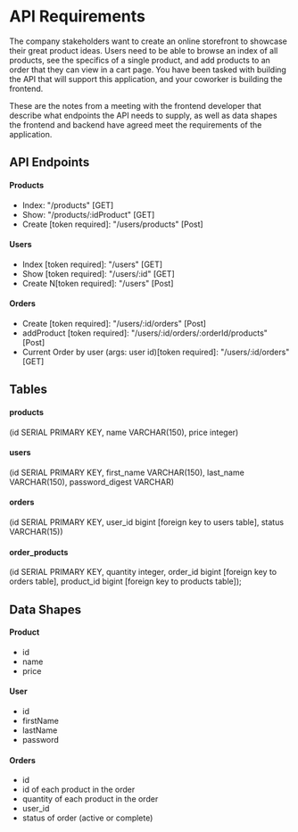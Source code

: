# API Requirements

The company stakeholders want to create an online storefront to showcase their great product ideas. Users need to be able to browse an index of all products, see the specifics of a single product, and add products to an order that they can view in a cart page. You have been tasked with building the API that will support this application, and your coworker is building the frontend.

These are the notes from a meeting with the frontend developer that describe what endpoints the API needs to supply, as well as data shapes the frontend and backend have agreed meet the requirements of the application.

## API Endpoints

#### Products

- Index: "/products" [GET]
- Show: "/products/:idProduct" [GET]
- Create [token required]: "/users/products" [Post]

#### Users

- Index [token required]: "/users" [GET]
- Show [token required]: "/users/:id" [GET]
- Create N[token required]: "/users" [Post]

#### Orders

- Create [token required]: "/users/:id/orders" [Post]
- addProduct [token required]: "/users/:id/orders/:orderId/products" [Post]
- Current Order by user (args: user id)[token required]: "/users/:id/orders" [GET]

## Tables

#### products
(id SERIAL PRIMARY KEY, name VARCHAR(150), price integer)

#### users
(id SERIAL PRIMARY  KEY, first_name VARCHAR(150), last_name VARCHAR(150), password_digest VARCHAR)

#### orders
(id SERIAL PRIMARY KEY, user_id bigint [foreign key to users table], status VARCHAR(15))

#### order_products 
(id SERIAL PRIMARY KEY, quantity integer, order_id bigint [foreign key to orders table],
product_id bigint [foreign key to products table]);

## Data Shapes

#### Product

- id
- name
- price

#### User

- id
- firstName
- lastName
- password

#### Orders

- id
- id of each product in the order
- quantity of each product in the order
- user_id
- status of order (active or complete)
